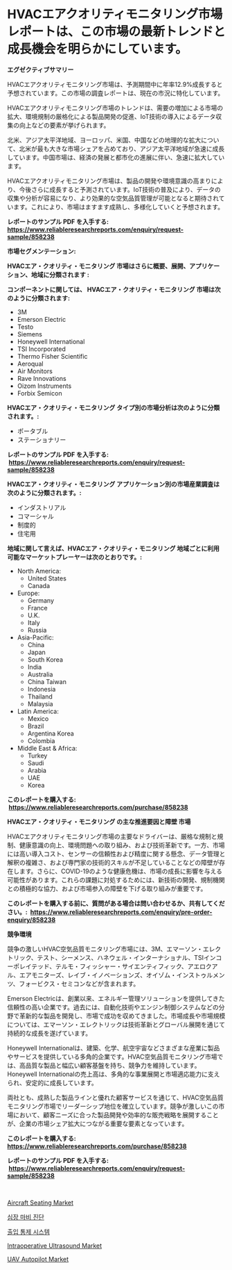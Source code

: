 <p><h1>HVACエアクオリティモニタリング市場レポートは、この市場の最新トレンドと成長機会を明らかにしています。</h1></p><p><strong>エグゼクティブサマリー</strong></p>
<p><p>HVACエアクオリティモニタリング市場は、予測期間中に年率12.9%成長すると予想されています。この市場の調査レポートは、現在の市況に特化しています。</p><p>HVACエアクオリティモニタリング市場のトレンドは、需要の増加による市場の拡大、環境規制の厳格化による製品開発の促進、IoT技術の導入によるデータ収集の向上などの要素が挙げられます。</p><p>北米、アジア太平洋地域、ヨーロッパ、米国、中国などの地理的な拡大について、北米が最も大きな市場シェアを占めており、アジア太平洋地域が急速に成長しています。中国市場は、経済の発展と都市化の進展に伴い、急速に拡大しています。</p><p>HVACエアクオリティモニタリング市場は、製品の開発や環境意識の高まりにより、今後さらに成長すると予測されています。IoT技術の普及により、データの収集や分析が容易になり、より効果的な空気品質管理が可能となると期待されています。これにより、市場はますます成熟し、多様化していくと予想されます。</p></p>
<p><strong>レポートのサンプル PDF を入手する: <a href="https://www.reliableresearchreports.com/enquiry/request-sample/858238">https://www.reliableresearchreports.com/enquiry/request-sample/858238</a></strong></p>
<p><strong>市場セグメンテーション:</strong></p>
<p><strong> HVACエア・クオリティ・モニタリング 市場はさらに概要、展開、アプリケーション、地域に分類されます :</strong></p>
<p><strong>コンポーネントに関しては、 HVACエア・クオリティ・モニタリング 市場は次のように分類されます: &nbsp;</strong></p>
<p><ul><li>3M</li><li>Emerson Electric</li><li>Testo</li><li>Siemens</li><li>Honeywell International</li><li>TSI Incorporated</li><li>Thermo Fisher Scientific</li><li>Aeroqual</li><li>Air Monitors</li><li>Rave Innovations</li><li>Oizom Instruments</li><li>Forbix Semicon</li></ul></p>
<p><strong> HVACエア・クオリティ・モニタリング タイプ別の市場分析は次のように分類されます。:</strong></p>
<p><ul><li>ポータブル</li><li>ステーショナリー</li></ul></p>
<p><strong>レポートのサンプル PDF を入手する: &nbsp;<a href="https://www.reliableresearchreports.com/enquiry/request-sample/858238">https://www.reliableresearchreports.com/enquiry/request-sample/858238</a></strong></p>
<p><strong> HVACエア・クオリティ・モニタリング アプリケーション別の市場産業調査は次のように分類されます。:</strong></p>
<p><ul><li>インダストリアル</li><li>コマーシャル</li><li>制度的</li><li>住宅用</li></ul></p>
<p><strong>地域に関して言えば、HVACエア・クオリティ・モニタリング 地域ごとに利用可能なマーケットプレーヤーは次のとおりです。:</strong></p>
<p><ul>
    <li>
        North America:
        <ul>
            <li>United States</li>
            <li>Canada</li>
        </ul>
    </li>
    <li>
        Europe:
        <ul>
            <li>Germany</li>
            <li>France</li>
            <li>U.K.</li>
            <li>Italy</li>
            <li>Russia</li>
        </ul>
    </li>
    <li>
        Asia-Pacific:
        <ul>
            <li>China</li>
            <li>Japan</li>
            <li>South Korea</li>
            <li>India</li>
            <li>Australia</li>
            <li>China Taiwan</li>
            <li>Indonesia</li>
            <li>Thailand</li>
            <li>Malaysia</li>
        </ul>
    </li>
    <li>
        Latin America:
        <ul>
            <li>Mexico</li>
            <li>Brazil</li>
            <li>Argentina Korea</li>
            <li>Colombia</li>
        </ul>
    </li>
    <li>
        Middle East & Africa:
        <ul>
            <li>Turkey</li>
            <li>Saudi</li>
            <li>Arabia</li>
            <li>UAE</li>
            <li>Korea</li>
        </ul>
    </li>
    </ul></p>
<p><strong>このレポートを購入する: &nbsp;<a href="https://www.reliableresearchreports.com/purchase/858238">https://www.reliableresearchreports.com/purchase/858238</a></strong></p>
<p><strong>HVACエア・クオリティ・モニタリング の主な推進要因と障壁 市場</strong></p>
<p><p>HVACエアクオリティモニタリング市場の主要なドライバーは、厳格な規制と規制、健康意識の向上、環境問題への取り組み、および技術革新です。一方、市場には高い導入コスト、センサーの信頼性および精度に関する懸念、データ管理と解釈の複雑さ、および専門家の技術的スキルが不足していることなどの障壁が存在します。さらに、COVID-19のような健康危機は、市場の成長に影響を与える可能性があります。これらの課題に対処するためには、新技術の開発、規制機関との積極的な協力、および市場参入の障壁を下げる取り組みが重要です。</p></p>
<p><strong>このレポートを購入する前に、質問がある場合は問い合わせるか、共有してください。:&nbsp; <a href="https://www.reliableresearchreports.com/enquiry/pre-order-enquiry/858238">https://www.reliableresearchreports.com/enquiry/pre-order-enquiry/858238</a></strong></p>
<p><strong>競争環境</strong></p>
<p><p>競争の激しいHVAC空気品質モニタリング市場には、3M、エマーソン・エレクトリック、テスト、シーメンス、ハネウェル・インターナショナル、TSIインコーポレイテッド、テルモ・フィッシャー・サイエンティフィック、アエロクアル、エアモニターズ、レイブ・イノベーションズ、オイゾム・インストゥルメンツ、フォービクス・セミコンなどが含まれます。 </p><p>Emerson Electricは、創業以来、エネルギー管理ソリューションを提供してきた信頼性の高い企業です。過去には、自動化技術やエンジン制御システムなどの分野で革新的な製品を開発し、市場で成功を収めてきました。市場成長や市場規模については、エマーソン・エレクトリックは技術革新とグローバル展開を通じて持続的な成長を遂げています。</p><p>Honeywell Internationalは、建築、化学、航空宇宙などさまざまな産業に製品やサービスを提供している多角的企業です。HVAC空気品質モニタリング市場では、高品質な製品と幅広い顧客基盤を持ち、競争力を維持しています。Honeywell Internationalの売上高は、多角的な事業展開と市場適応能力に支えられ、安定的に成長しています。</p><p>両社とも、成熟した製品ラインと優れた顧客サービスを通じて、HVAC空気品質モニタリング市場でリーダーシップ地位を確立しています。競争が激しいこの市場において、顧客ニーズに合った製品開発や効率的な販売戦略を展開することが、企業の市場シェア拡大につながる重要な要素となっています。</p></p>
<p><strong>このレポートを購入する: &nbsp; <a href="https://www.reliableresearchreports.com/purchase/858238">https://www.reliableresearchreports.com/purchase/858238</a></strong></p>
<p><strong>レポートのサンプル PDF を入手する: &nbsp;<a href="https://www.reliableresearchreports.com/enquiry/request-sample/858238">https://www.reliableresearchreports.com/enquiry/request-sample/858238</a></strong><strong></strong></p>
<p>&nbsp;</p>
<p><p><a href="https://issuu.com/reportprime-2/docs/aircraft-seating-market-size-2030.pptx">Aircraft Seating Market</a></p><p><a href="https://github.com/vsap75a286l/Market-Research-Report-List-1/blob/main/18976808536.md">심장 마비 진단</a></p><p><a href="https://github.com/Maeennan456456/Market-Research-Report-List-1/blob/main/82916858537.md">출입 통제 시스템</a></p><p><a href="https://view.publitas.com/reportprime-1/intraoperative-ultrasound-market-size-market-trends-and-growth-outlook-forecasted-for-period-from-2024-to-2031/">Intraoperative Ultrasound Market</a></p><p><a href="https://issuu.com/reportprime-2/docs/uav-autopilot-market-size-2030.pptx">UAV Autopilot Market</a></p></p>